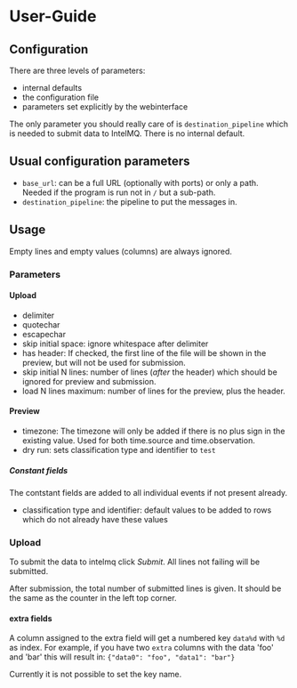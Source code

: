 User-Guide
==========

Configuration
-------------

There are three levels of parameters:
 * internal defaults
 * the configuration file
 * parameters set explicitly by the webinterface

The only parameter you should really care of is `destination_pipeline` which is
needed to submit data to IntelMQ. There is no internal default.

## Usual configuration parameters

* `base_url`: can be a full URL (optionally with ports) or only a path.
  Needed if the program is run not in `/` but a sub-path.
* `destination_pipeline`: the pipeline to put the messages in.

Usage
-----

Empty lines and empty values (columns) are always ignored.

### Parameters

#### Upload

* delimiter
* quotechar
* escapechar
* skip initial space: ignore whitespace after delimiter
* has header: If checked, the first line of the file will be shown in the preview, but will not be used for submission.
* skip initial N lines: number of lines (*after* the header) which should be ignored for preview and submission.
* load N lines maximum: number of lines for the preview, plus the header.

#### Preview

* timezone: The timezone will only be added if there is no plus sign in the existing value. Used for both time.source and time.observation.
* dry run: sets classification type and identifier to `test`

##### Constant fields
The contstant fields are added to all individual events if not present already.

* classification type and identifier: default values to be added to rows which do not already have these values

### Upload

To submit the data to intelmq click *Submit*. All lines not failing will be submitted.

After submission, the total number of submitted lines is given. It should be the same as the counter in the left top corner.

#### extra fields

A column assigned to the extra field will get a numbered key `data%d` with `%d` as index. For example, if you have two `extra` columns with the data 'foo' and 'bar' this will result in:
`{"data0": "foo", "data1": "bar"}`

Currently it is not possible to set the key name.
